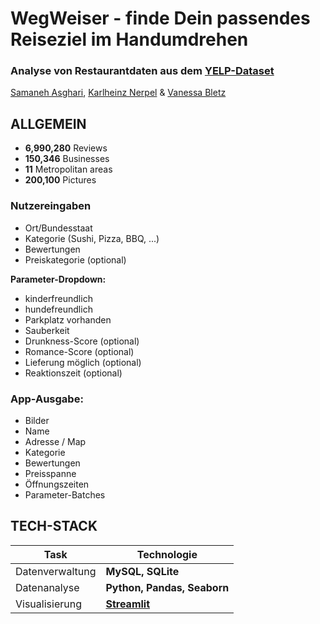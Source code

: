 # WegWeiser - finde Dein passendes Reiseziel im Handumdrehen
### Analyse von Restaurantdaten aus dem [YELP-Dataset](https://business.yelp.com/data/resources/open-dataset/)
[Samaneh Asghari](https://github.com/samaneh-asghari), [Karlheinz Nerpel](https://github.com/User-1175) & [Vanessa Bletz](https://github.com/VanessaJohannsdottir)

## ALLGEMEIN
- **6,990,280** Reviews
- **150,346** Businesses
- **11** Metropolitan areas
- **200,100** Pictures

### Nutzereingaben

- Ort/Bundesstaat
- Kategorie (Sushi, Pizza, BBQ, ...)
- Bewertungen
- Preiskategorie (optional)
  
**Parameter-Dropdown:**
- kinderfreundlich
- hundefreundlich
- Parkplatz vorhanden
- Sauberkeit
- Drunkness-Score (optional)
- Romance-Score (optional)
- Lieferung möglich (optional)
- Reaktionszeit (optional)


### App-Ausgabe:

- Bilder
- Name
- Adresse / Map
- Kategorie
- Bewertungen
- Preisspanne
- Öffnungszeiten
- Parameter-Batches


## TECH-STACK

| Task            | Technologie                                 |
|-----------------|---------------------------------------------|
| Datenverwaltung | **MySQL, SQLite**                           |
| Datenanalyse    | **Python, Pandas, Seaborn**                 |
| Visualisierung  | **[Streamlit](https://docs.streamlit.io/)** |
